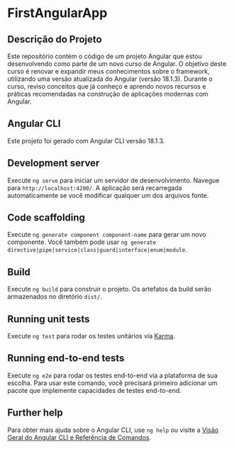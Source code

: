 # FirstAngularApp

## Descrição do Projeto

Este repositório contém o código de um projeto Angular que estou desenvolvendo como parte de um novo curso de Angular. O objetivo deste curso é renovar e expandir meus conhecimentos sobre o framework, utilizando uma versão atualizada do Angular (versão 18.1.3). Durante o curso, reviso conceitos que já conheço e aprendo novos recursos e práticas recomendadas na construção de aplicações modernas com Angular.

## Angular CLI

Este projeto foi gerado com Angular CLI versão 18.1.3.

## Development server

Execute `ng serve` para iniciar um servidor de desenvolvimento. Navegue para `http://localhost:4200/`. A aplicação será recarregada automaticamente se você modificar qualquer um dos arquivos fonte.

## Code scaffolding

Execute `ng generate component component-name` para gerar um novo componente. Você também pode usar `ng generate directive|pipe|service|class|guard|interface|enum|module`.

## Build

Execute `ng build` para construir o projeto. Os artefatos da build serão armazenados no diretório `dist/`.

## Running unit tests

Execute `ng test` para rodar os testes unitários via [Karma](https://karma-runner.github.io).

## Running end-to-end tests

Execute `ng e2e` para rodar os testes end-to-end via a plataforma de sua escolha. Para usar este comando, você precisará primeiro adicionar um pacote que implemente capacidades de testes end-to-end.

## Further help

Para obter mais ajuda sobre o Angular CLI, use `ng help` ou visite a [Visão Geral do Angular CLI e Referência de Comandos](https://angular.dev/tools/cli).
